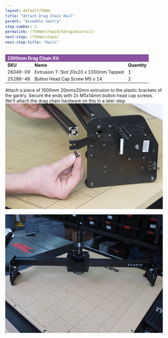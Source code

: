 ```yaml
---
layout: default750mm
title: "Attach Drag Chain Rail"
parent: "Assemble Gantry"
step-number: 2
permalink: /750mm/step2d/5dragchainrail/
next-step: /750mm/step3/
next-step-title: "Rails"
---
```


<table>
  <tr>
    <td style="color:#fff;background: #8A52A1" colspan="3">
      <b>1000mm Drag Chain Kit</b>
    </td>
  </tr>
  <tr>
    <td>
      <b>SKU</b>
    </td>
    <td>
      <b>Name</b>
    </td>
    <td>
      <b>Quantity</b>
    </td>
  </tr>
  <tr>
    <td>
      26049-09
    </td>
    <td>
      Extrusion T-Slot 20x20 x 1000mm Tapped
    </td>
    <td>
      1
    </td>
  </tr>
  <tr>
    <td>
      25286-46
    </td>
    <td>
      Button Head Cap Screw M5 x 14
    </td>
    <td>
      2
    </td>
  </tr>
</table>

Attach a piece of 1000mm 20mmx20mm extrusion to the plastic brackets of the gantry. Secure the ends with 2x M5x14mm button head cap screws. We'll attach the drag chain hardware on this in a later step.
<img src="../../step2/photo/jpfs_DSC2768.jpg">

<img src="../../step2/photo/P4210454jpg18.jpg">

